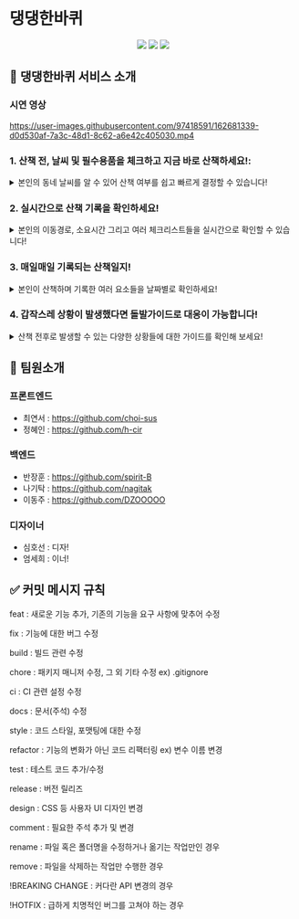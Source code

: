 # 댕댕한바퀴




<p align='center'>
  <img src='https://img.shields.io/badge/Node-version16.14.2-green?logo=Node.js'/>
  <img src='https://img.shields.io/badge/Express-v4.17.3-black?logo=Express'/>
  <img src='https://img.shields.io/badge/MongoDB-version4.2.19-green?logo=mongodb'/>
</p>

## 🎉 댕댕한바퀴 서비스 소개

### 시연 영상
https://user-images.githubusercontent.com/97418591/162681339-d0d530af-7a3c-48d1-8c62-a6e42c405030.mp4

### 1. 산책 전, 날씨 및 필수용품을 체크하고 지금 바로 산책하세요!:
<details> <summary>본인의 동네 날씨를 알 수 있어 산책 여부를 쉽고 빠르게 결정할 수 있습니다!</summary> <div markdown="1"> <img width='25%' src='https://dangdangss-s3-bucket.s3.ap-northeast-2.amazonaws.com/2.png'> </div> </details>


### 2. 실시간으로 산책 기록을 확인하세요!
<details> <summary>본인의 이동경로, 소요시간 그리고 여러 체크리스트들을 실시간으로 확인할 수 있습니다!</summary> <img width='25%' src='https://dangdangss-s3-bucket.s3.ap-northeast-2.amazonaws.com/5.png'> </details>

### 3. 매일매일 기록되는 산책일지!
<details> <summary>본인이 산책하며 기록한 여러 요소들을 날짜별로 확인하세요!</summary> <img width='25%' src='https://dangdangss-s3-bucket.s3.ap-northeast-2.amazonaws.com/4.png'> </details>

### 4. 갑작스레 상황이 발생했다면 돌발가이드로 대응이 가능합니다!
<details> <summary>산책 전후로 발생할 수 있는 다양한 상황들에 대한 가이드를 확인해 보세요!</summary> <img width='25%' src='https://dangdangss-s3-bucket.s3.ap-northeast-2.amazonaws.com/3.png'> </details>


## 📌 팀원소개
### 프론트엔드
- 최연서 : https://github.com/choi-sus
- 정혜인 : https://github.com/h-cir
### 백엔드
- 반장훈 : https://github.com/spirit-B
- 나기탁 : https://github.com/nagitak
- 이동주 : https://github.com/DZOOOOO
### 디자이너
- 심호선 : 디자!
- 엄세희 : 이너!

## ✅ 커밋 메시지 규칙
<p>feat : 새로운 기능 추가, 기존의 기능을 요구 사항에 맞추어 수정</p>
<p>fix : 기능에 대한 버그 수정</p>
<p>build : 빌드 관련 수정</p>
<p>chore : 패키지 매니저 수정, 그 외 기타 수정 ex) .gitignore</p>
<p>ci : CI 관련 설정 수정</p>
<p>docs : 문서(주석) 수정</p>
<p>style : 코드 스타일, 포맷팅에 대한 수정</p>
<p>refactor : 기능의 변화가 아닌 코드 리팩터링 ex) 변수 이름 변경</p>
<p>test : 테스트 코드 추가/수정</p>
<p>release : 버전 릴리즈</p>
<p>design : CSS 등 사용자 UI 디자인 변경</p>
<p>comment : 필요한 주석 추가 및 변경</p>
<p>rename : 파일 혹은 폴더명을 수정하거나 옮기는 작업만인 경우</p>
<p>remove : 파일을 삭제하는 작업만 수행한 경우</p>
<p>!BREAKING CHANGE : 커다란 API 변경의 경우</p>
<p>!HOTFIX : 급하게 치명적인 버그를 고쳐야 하는 경우</p>
